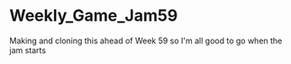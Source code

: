 # Weekly_Game_Jam59
Making and cloning this ahead of Week 59 so I'm all good to go when the jam starts
